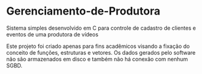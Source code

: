 # Gerenciamento-de-Produtora
Sistema simples desenvolvido em C para controle de cadastro de clientes e eventos de uma produtora de vídeos

Este projeto foi criado apenas para fins acadêmicos visando a fixação do conceito de funções, estruturas e vetores. Os dados gerados pelo software não são armazenados em disco e também não há conexão com nenhum SGBD.
